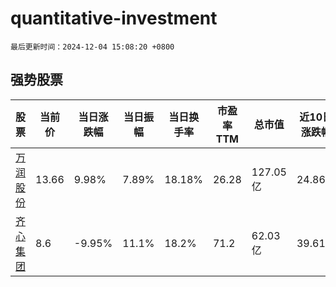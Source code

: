 # quantitative-investment

`最后更新时间：2024-12-04 15:08:20 +0800`

## 强势股票

|股票|当前价|当日涨跌幅|当日振幅|当日换手率|市盈率TTM|总市值|近10日涨跌幅|
|----|----|----|----|----|----|----|----|
|[万润股份](https://xueqiu.com/S/SZ002643)|13.66|9.98%|7.89%|18.18%|26.28|127.05亿|24.86%|
|[齐心集团](https://xueqiu.com/S/SZ002301)|8.6|-9.95%|11.1%|18.2%|71.2|62.03亿|39.61%|
